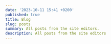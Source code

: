 ```yaml
---
date: '2023-10-11 15:41 +0200'
published: true
title: Blog
slug: posts
summary: All posts from the site editors.
description: All posts from the site editors
---
```


